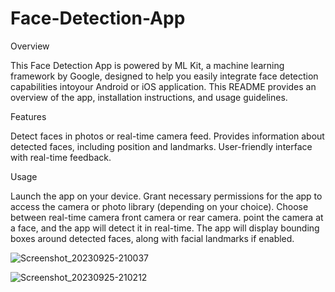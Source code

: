 # Face-Detection-App



Overview

This Face Detection App is powered by ML Kit, a machine learning framework by Google, designed to help you easily integrate face detection capabilities
intoyour Android or iOS application. This README provides an overview of the app, installation instructions, and usage guidelines.



Features

Detect faces in photos or real-time camera feed.
Provides information about detected faces, including position and landmarks.
User-friendly interface with real-time feedback.


Usage

Launch the app on your device.
Grant necessary permissions for the app to access the camera or photo library (depending on your choice).
Choose between real-time camera front camera or rear camera.
point the camera at a face, and the app will detect it in real-time.
The app will display bounding boxes around detected faces, along with facial landmarks if enabled.

![Screenshot_20230925-210037](https://github.com/hrsh11/Face-Detection-App/assets/104254904/bc8567b2-9fc0-4082-839d-8eae5252c1e5)

![Screenshot_20230925-210212](https://github.com/hrsh11/Face-Detection-App/assets/104254904/79350ab6-5374-4121-b0bb-07dc04287c86)


